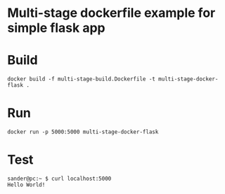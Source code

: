 # Multi-stage dockerfile example for simple flask app


# Build
```docker
docker build -f multi-stage-build.Dockerfile -t multi-stage-docker-flask .
```

# Run 
```docker
docker run -p 5000:5000 multi-stage-docker-flask 
```

# Test
```console
sander@pc:~ $ curl localhost:5000
Hello World!
```